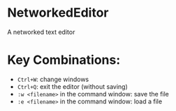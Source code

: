 # NetworkedEditor
A networked text editor

# Key Combinations:
  - `Ctrl+W`: change windows
  - `Ctrl+Q`: exit the editor (without saving)
  - `:w <filename>` in the command window: save the file
  - `:e <filename>` in the command window: load a file
